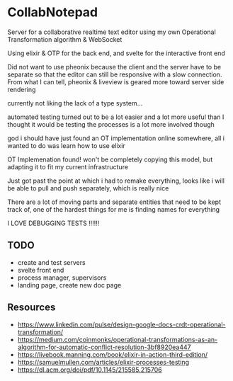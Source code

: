 # CollabNotepad

Server for a collaborative realtime text editor using my own Operational Transformation algorithm & WebSocket

Using elixir & OTP for the back end, and svelte for the interactive front end

Did not want to use pheonix because the client and the server have to be separate so that the editor can still be responsive with a slow connection. From what I can tell, pheonix & liveview is geared more toward server side rendering

currently not liking the lack of a type system...

automated testing turned out to be a lot easier and a lot more useful than I thought it would be
testing the processes is a lot more involved though

god i should have just found an OT implementation online somewhere, all i wanted to do was learn how to use elixir

OT Implemenation found! won't be completely copying this model, but adapting it to fit my current infrastructure

Just got past the point at which i had to remake everything, looks like i will be able to pull and push separately, which is really nice

There are a lot of moving parts and separate entities that need to be kept track of, one of the hardest things for me is finding names for everything

I LOVE DEBUGGING TESTS !!!!!!

## TODO

- create and test servers
- svelte front end
- process manager, supervisors
- landing page, create new doc page

## Resources

- <https://www.linkedin.com/pulse/design-google-docs-crdt-operational-transformation/>
- <https://medium.com/coinmonks/operational-transformations-as-an-algorithm-for-automatic-conflict-resolution-3bf8920ea447>
- <https://livebook.manning.com/book/elixir-in-action-third-edition/>
- <https://samuelmullen.com/articles/elixir-processes-testing>
- <https://dl.acm.org/doi/pdf/10.1145/215585.215706>
